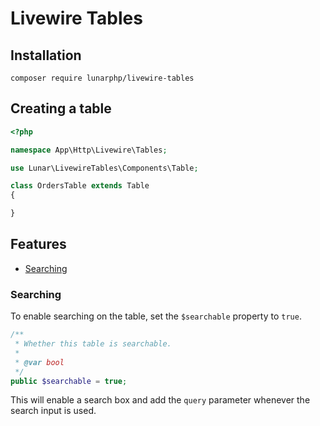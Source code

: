 # Livewire Tables

## Installation

```
composer require lunarphp/livewire-tables
```

## Creating a table

```php
<?php

namespace App\Http\Livewire\Tables;

use Lunar\LivewireTables\Components\Table;

class OrdersTable extends Table
{

}
```

## Features

- [Searching](#searching)

### Searching

To enable searching on the table, set the `$searchable` property to `true`.

```php
/**
 * Whether this table is searchable.
 *
 * @var bool
 */
public $searchable = true;
```

This will enable a search box and add the `query` parameter whenever the search input is used.
